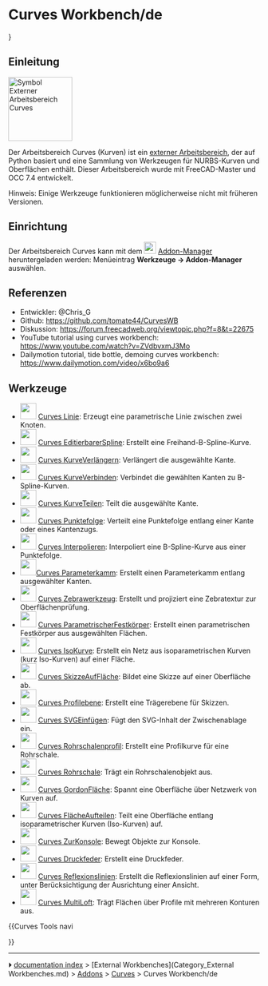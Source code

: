 # Curves Workbench/de
}



## Einleitung

<img alt="Symbol Externer Arbeitsbereich Curves" src=images/Curves_workbench_icon.svg  style="width:128px;"> 

Der Arbeitsbereich Curves (Kurven) ist ein [externer Arbeitsbereich](External_workbenches/de.md), der auf Python basiert und eine Sammlung von Werkzeugen für NURBS-Kurven und Oberflächen enthält. Dieser Arbeitsbereich wurde mit FreeCAD-Master und OCC 7.4 entwickelt.

Hinweis: Einige Werkzeuge funktionieren möglicherweise nicht mit früheren Versionen.



## Einrichtung

Der Arbeitsbereich Curves kann mit dem <img alt="" src=images/Std_AddonMgr.svg  style="width:24px;"> [Addon-Manager](Std_AddonMgr/de.md) heruntergeladen werden: Menüeintrag **Werkzeuge → Addon-Manager** auswählen.



## Referenzen

-   Entwickler: \@Chris_G
-   Github: <https://github.com/tomate44/CurvesWB>
-   Diskussion: <https://forum.freecadweb.org/viewtopic.php?f=8&t=22675>
-   YouTube tutorial using curves workbench: <https://www.youtube.com/watch?v=ZVdbvxmJ3Mo>
-   Dailymotion tutorial, tide bottle, demoing curves workbench: <https://www.dailymotion.com/video/x6bo9a6>



## Werkzeuge

-   <img alt="" src=images/Curves_Line.svg  style="width:32px;"> [Curves Linie](Curves_Line/de.md): Erzeugt eine parametrische Linie zwischen zwei Knoten.
-   <img alt="" src=images/Curves_EditableSpline.svg  style="width:32px;"> [Curves EditierbarerSpline](Curves_EditableSpline/de.md): Erstellt eine Freihand-B-Spline-Kurve.
-   <img alt="" src=images/Curves_ExtendCurve.svg  style="width:32px;"> [Curves KurveVerlängern](Curves_ExtendCurve/de.md): Verlängert die ausgewählte Kante.
-   <img alt="" src=images/Curves_JoinCurve.svg  style="width:32px;"> [Curves KurveVerbinden](Curves_JoinCurve/de.md): Verbindet die gewählten Kanten zu B-Spline-Kurven.
-   <img alt="" src=images/Curves_SplitCurve.svg  style="width:32px;"> [Curves KurveTeilen](Curves_SplitCurve/de.md): Teilt die ausgewählte Kante.
-   <img alt="" src=images/Curves_Discretize.svg  style="width:32px;"> [Curves Punktefolge](Curves_Discretize/de.md): Verteilt eine Punktefolge entlang einer Kante oder eines Kantenzugs.
-   <img alt="" src=images/Curves_Interpolate.svg  style="width:32px;"> [Curves Interpolieren](Curves_Interpolate/de.md): Interpoliert eine B-Spline-Kurve aus einer Punktefolge.
-   <img alt="" src=images/Curves_ParametricComb.svg  style="width:32px;">[Curves Parameterkamm](Curves_ParametricComb/de.md): Erstellt einen Parameterkamm entlang ausgewählter Kanten.
-   <img alt="" src=images/Curves_ZebraTool.svg  style="width:32px;"> [Curves Zebrawerkzeug](Curves_ZebraTool/de.md): Erstellt und projiziert eine Zebratextur zur Oberflächenprüfung.
-   <img alt="" src=images/Curves_ParametricSolid.svg  style="width:32px;"> [Curves ParametrischerFestkörper](Curves_ParametricSolid/de.md): Erstellt einen parametrischen Festkörper aus ausgewählten Flächen.
-   <img alt="" src=images/Curves_IsoCurve.svg  style="width:32px;"> [Curves IsoKurve](Curves_IsoCurve/de.md): Erstellt ein Netz aus isoparametrischen Kurven (kurz Iso-Kurven) auf einer Fläche.
-   <img alt="" src=images/Curves_SketchOnSurface.svg  style="width:32px;"> [Curves SkizzeAufFläche](Curves_SketchOnSurface/de.md): Bildet eine Skizze auf einer Oberfläche ab.
-   <img alt="" src=images/Curves_ProfileSupport.svg  style="width:32px;"> [Curves Profilebene](Curves_ProfileSupport/de.md): Erstellt eine Trägerebene für Skizzen.
-   <img alt="" src=images/Curves_PasteSVG.svg  style="width:32px;"> [Curves SVGEinfügen](Curves_PasteSVG/de.md): Fügt den SVG-Inhalt der Zwischenablage ein.
-   <img alt="" src=images/Curves_PipeshellProfile.svg  style="width:32px;"> [Curves Rohrschalenprofil](Curves_PipeshellProfile/de.md): Erstellt eine Profilkurve für eine Rohrschale.
-   <img alt="" src=images/Curves_Pipeshell.svg  style="width:32px;"> [Curves Rohrschale](Curves_Pipeshell/de.md): Trägt ein Rohrschalenobjekt aus.
-   <img alt="" src=images/Curves_GordonSurface.svg  style="width:32px;"> [Curves GordonFläche](Curves_GordonSurface/de.md): Spannt eine Oberfläche über Netzwerk von Kurven auf.
-   <img alt="" src=images/Curves_SegmentSurface.svg  style="width:32px;"> [Curves FlächeAufteilen](Curves_SegmentSurface/de.md): Teilt eine Oberfläche entlang isoparametrischer Kurven (Iso-Kurven) auf.
-   <img alt="" src=images/Curves_ToConsole.svg  style="width:32px;"> [Curves ZurKonsole](Curves_ToConsole/de.md): Bewegt Objekte zur Konsole.
-   <img alt="" src=images/Curves_CompressionSpring.svg  style="width:32px;"> [Curves Druckfeder](Curves_CompressionSpring/de.md): Erstellt eine Druckfeder.
-   <img alt="" src=images/Curves_ReflectLines.svg  style="width:32px;"> [Curves Reflexionslinien](Curves_ReflectLines/de.md): Erstellt die Reflexionslinien auf einer Form, unter Berücksichtigung der Ausrichtung einer Ansicht.
-   <img alt="" src=images/Curves_MultiLoft.svg  style="width:32px;"> [Curves MultiLoft](Curves_MultiLoft/de.md): Trägt Flächen über Profile mit mehreren Konturen aus.


{{Curves Tools navi

}}



---
⏵ [documentation index](../README.md) > [External Workbenches](Category_External Workbenches.md) > [Addons](Category_Addons.md) > [Curves](Category_Curves.md) > Curves Workbench/de
